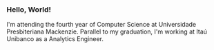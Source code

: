 ### Hello, World!

I'm attending the fourth year of Computer Science at Universidade Presbiteriana Mackenzie. Parallel to my graduation, I'm working at Itaú Unibanco as a Analytics Engineer.
